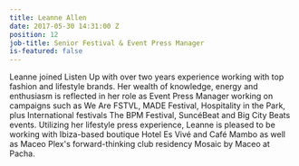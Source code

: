 ```yaml
---
title: Leanne Allen
date: 2017-05-30 14:31:00 Z
position: 12
job-title: Senior Festival & Event Press Manager
is-featured: false
---
```


Leanne joined Listen Up with over two years experience working with top fashion and lifestyle brands. Her wealth of knowledge, energy and enthusiasm is reflected in her role as Event Press Manager working on campaigns such as We Are FSTVL, MADE Festival, Hospitality in the Park, plus International festivals The BPM Festival, SuncéBeat and Big City Beats events. Utilizing her lifestyle press experience, Leanne is pleased to be working with Ibiza-based boutique Hotel Es Vivé and Café Mambo as well as Maceo Plex's forward-thinking club residency Mosaic by Maceo at Pacha.
